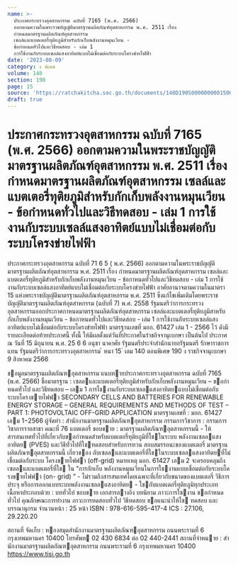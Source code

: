 ```yaml
---
name: >-
  ประกาศกระทรวงอุตสาหกรรม ฉบับที่ 7165 (พ.ศ. 2566)
  ออกตามความในพระราชบัญญัติมาตรฐานผลิตภัณฑ์อุตสาหกรรม พ.ศ. 2511 เรื่อง
  กำหนดมาตรฐานผลิตภัณฑ์อุตสาหกรรม
  เซลล์และแบตเตอรี่ทุติยภูมิสำหรับกักเก็บพลังงานหมุนเวียน -
  ข้อกำหนดทั่วไปและวิธีทดสอบ - เล่ม 1
  การใช้งานกับระบบเซลล์แสงอาทิตย์แบบไม่เชื่อมต่อกับระบบโครงข่ายไฟฟ้า
date: '2023-08-09'
category: ง พิเศษ
volume: 140
section: 190
page: 15
source: 'https://ratchakitcha.soc.go.th/documents/140D190S0000000001500.pdf'
draft: true
---
```


# ประกาศกระทรวงอุตสาหกรรม ฉบับที่ 7165 (พ.ศ. 2566) ออกตามความในพระราชบัญญัติมาตรฐานผลิตภัณฑ์อุตสาหกรรม พ.ศ. 2511 เรื่อง กำหนดมาตรฐานผลิตภัณฑ์อุตสาหกรรม เซลล์และแบตเตอรี่ทุติยภูมิสำหรับกักเก็บพลังงานหมุนเวียน - ข้อกำหนดทั่วไปและวิธีทดสอบ - เล่ม 1 การใช้งานกับระบบเซลล์แสงอาทิตย์แบบไม่เชื่อมต่อกับระบบโครงข่ายไฟฟ้า

ประกาศกระทรวงอุตสาหกรรม ฉบับที่ 71 6 5 ( พ.ศ. 2566) ออกตามความในพระราชบัญญัติมาตรฐานผลิตภัณฑ์อุตสาหกรรม พ.ศ. 2511 เรื่อง กำหนดมาตรฐานผลิตภัณฑ์อุตสาหกรรม เซลล์และแบตเตอรี่ทุติยภูมิสำหรับกักเก็บพลังงานหมุนเวียน - ข้อกาหนดทั่วไปและวิธีทดสอบ - เล่ม 1 การใช้งานกับระบบเซลล์แสงอาทิตย์แบบไม่เชื่อมต่อกับระบบโครงข่ายไฟฟ้า อาศัยอานาจตามความในมาตรา 15 แห่งพระราชบัญญัติมาตรฐานผลิตภัณฑ์อุตสาหกรรม พ.ศ. 2511 ซึ่งแก้ไขเพิ่มเติมโดยพระราชบัญญัติมาตรฐานผลิตภัณฑ์อุตสาหกรรม (ฉบับที่ 7) พ.ศ. 2558 รัฐมนตรีว่าการกระทรวงอุตสาหกรรมออกประกาศกาหนดมาตรฐานผลิตภัณฑ์อุตสาหกรรม เซลล์และแบตเตอรี่ทุติยภูมิสาหรับกักเก็บพลังงานหมุนเวียน - ข้อกาหนดทั่วไปและวิธีทดสอบ - เล่ม 1 การใช้งานกับระบบเซลล์แสงอาทิตย์แบบไม่เชื่อมต่อกับระบบโครงข่ายไฟฟ้า มาตรฐานเลขที่ มอก. 61427 เล่ม 1 - 2566 ไว้ ดังมีรายละเอียดต่อท้ายประกาศนี้ ทั้งนี้ ให้มีผลตั้งแต่วันที่ประกาศในรำชกิจจานุเบกษา เป็นต้นไป ประกาศ ณ วันที่ 15 มิถุนายน พ.ศ. 25 6 6 อนุชา นาคาศัย รัฐมนตรีประจำสำนักนายกรัฐมนตรี รักษาราชการแทน รัฐมนตรีว่าการกระทรวงอุตสาหกรรม ้ หนา 15 ่ เลม 140 ตอนพิเศษ 190 ง ราชกิจจานุเบกษา 9 สิงหาคม 2566

ขอมูลมาตรฐานผลิตภัณฑอุตสาหกรรม แนบทายประกาศกระทรวงอุตสาหกรรม ฉบับที่ 7165 (พ.ศ. 2566) ชื่อมาตรฐาน : เซลลและแบตเตอรี่ทุติยภูมิสําหรับกักเก็บพลังงานหมุนเวียน – ขอกําหนดทั่วไป และวิธีทดสอบ – เลม 1 การใชงานกับระบบเซลลแสงอาทิตยแบบไม่เชื่อมต่อกับ ระบบโครงขายไฟฟา SECONDARY CELLS AND BATTERIES FOR RENEWABLE ENERGY STORAGE – GENERAL REQUIREMENTS AND METHODS OF TEST – PART 1: PHOTOVOLTAIC OFF-GRID APPLICATION มาตรฐานเลขที่ : มอก. 61427 เลม 1−2566 ผู้จัดทํา : สํานักงานมาตรฐานผลิตภัณฑอุตสาหกรรม กรรมการวิชาการ : กรรมการวิชาการรายสาขา คณะที่ 76 แบตเตอรี่ ขอบขาย : มาตรฐานผลิตภัณฑอุตสาหกรรมนี้ - ให้สารสนเทศทั่วไปที่เกี่ยวกับขอกําหนดสําหรับแบตเตอรี่ทุติยภูมิที่ใชในระบบ พลังงานเซลลแสงอาทิตย (PVES) และวิธีทั่วไปที่ใชทดสอบสําหรับการทวน สอบสมรรถนะของแบตเตอรี่ มาตรฐานผลิตภัณฑอุตสาหกรรมนี้ เกี่ยวของ กับเซลลและแบตเตอรี่ที่ใชในระบบเซลลแสงอาทิตยที่ไม่เชื่อมต่อกับระบบ โครงขายไฟฟา (off-grid) หมายเหตุ มอก. 61427 เลม 2 จะครอบคลุมถึงเซลลและแบตเตอรี่ที่ใช ใน “การกักเก็บ พลังงานหมุนเวียนในการใชงานแบบเชื่อมต่อกับระบบโครงขายไฟฟา (on- grid) ” - ไม่รวมถึงสารสนเทศโดยเฉพาะที่เกี่ยวกับขนาดของแบตเตอรี่ วิธีการประจุ หรือการออกแบบระบบพลังงานเซลลแสงอาทิตย - ใชกับแบตเตอรี่ทุติยภูมิทุกประเภท เนื้อหาประกอบด้วย : บททั่วไป ขอบขาย เอกสารอางอิง บทนิยาม ภาวะการใชงาน ขอกําหนดทั่วไป คุณลักษณะการทํางาน ภาวะการทดสอบทั่วไป วิธีทดสอบ ขอแนะนําให้ใช ทดสอบ และบรรณานุกรม จํานวนหน้า : 25 หน้า ISBN : 978-616-595-417-4 ICS : 27.106, 29.220.20

สถานที่ จัดเก็บ : หองสมุดสํานักงานมาตรฐานผลิตภัณฑอุตสาหกรรม ถนนพระรามที่ 6 กรุงเทพมหานคร 10400 โทรศัพท 02 430 6834 ต่อ 02 440-2441 สถานที่จําหนาย : สํานักงานมาตรฐานผลิตภัณฑอุตสาหกรรม ถนนพระรามที่ 6 กรุงเทพมหานคร 10400 https://www.tisi.go.th
